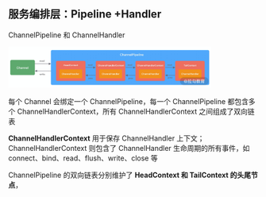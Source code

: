 服务编排层：Pipeline +Handler 
------------------------------

ChannelPipeline 和 ChannelHandler

<img src="assets/CgqCHl-dLiiAcORMAAYJnrq5ceE455.png" alt="image.png" style="zoom:40%;" />

每个 Channel 会绑定一个 ChannelPipeline，每一个 ChannelPipeline 都包含多个 ChannelHandlerContext，所有 ChannelHandlerContext 之间组成了双向链表

**ChannelHandlerContext** 用于保存 ChannelHandler 上下文；ChannelHandlerContext 则包含了 ChannelHandler 生命周期的所有事件，如 connect、bind、read、flush、write、close 等

ChannelPipeline 的双向链表分别维护了 **HeadContext 和 TailContext 的头尾节点**，


